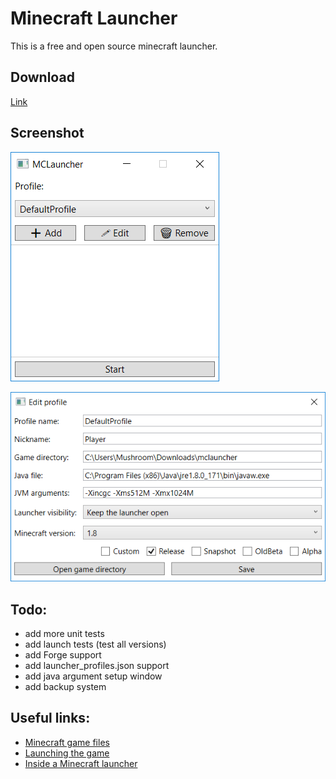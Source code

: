 ﻿Minecraft Launcher
=====================

This is a free and open source minecraft launcher.


Download
------------

[Link](https://github.com/AGhostik/MCLauncher/releases/)


Screenshot
------------

![main screenshot](https://raw.githubusercontent.com/AGhostik/MCLauncher/master/Screenshots/MainView.png)


![settings screenshot](https://raw.githubusercontent.com/AGhostik/MCLauncher/master/Screenshots/SettingsView.png)

Todo:
------------

- add more unit tests
- add launch tests (test all versions)
- add Forge support
- add launcher_profiles.json support
- add java argument setup window
- add backup system

Useful links:
------------

- [Minecraft game files](https://wiki.vg/Game_files)
- [Launching the game](https://wiki.vg/Launching_the_game)
- [Inside a Minecraft launcher](https://ryanccn.dev/posts/inside-a-minecraft-launcher/)
